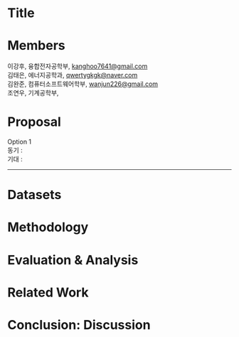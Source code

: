 # Title

# Members
이강후, 융합전자공학부, kanghoo7641@gmail.com   
김태은, 에너지공학과, qwertygkgk@naver.com   
김완준, 컴퓨터소프트웨어학부, wanjun226@gmail.com   
조연우, 기계공학부,

# Proposal
Option 1   
동기 :    
기대 :   

***

# Datasets

# Methodology

# Evaluation & Analysis

# Related Work

# Conclusion: Discussion

